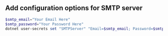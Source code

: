 ## Add configuration options for SMTP server
```powershell
$smtp_email="Your Email Here"
$smtp_password="Your Password Here"
dotnet user-secrets set "SMTPServer" "Email=$smtp_email; Password=$smtp_password;"